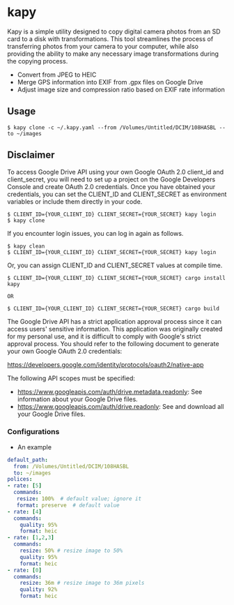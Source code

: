 kapy
====

Kapy is a simple utility designed to copy digital camera photos from an SD card to a disk with transformations.
This tool streamlines the process of transferring photos from your camera to your computer, while also providing the ability to make any necessary image transformations during the copying process.

- Convert from JPEG to HEIC
- Merge GPS information into EXIF from .gpx files on Google Drive
- Adjust image size and compression ratio based on EXIF rate information

## Usage
```shell
$ kapy clone -c ~/.kapy.yaml --from /Volumes/Untitled/DCIM/108HASBL --to ~/images
```

## Disclaimer
To access Google Drive API using your own Google OAuth 2.0 client_id and client_secret, you will need to set up a project on the Google Developers Console and create OAuth 2.0 credentials.
Once you have obtained your credentials, you can set the CLIENT_ID and CLIENT_SECRET as environment variables or include them directly in your code.

```shell
$ CLIENT_ID={YOUR_CLIENT_ID} CLIENT_SECRET={YOUR_SECRET} kapy login
$ kapy clone
```

If you encounter login issues, you can log in again as follows.

```shell
$ kapy clean
$ CLIENT_ID={YOUR_CLIENT_ID} CLIENT_SECRET={YOUR_SECRET} kapy login
```

Or, you can assign CLIENT_ID and CLIENT_SECRET values at compile time.

```shell
$ CLIENT_ID={YOUR_CLIENT_ID} CLIENT_SECRET={YOUR_SECRET} cargo install kapy

OR

$ CLIENT_ID={YOUR_CLIENT_ID} CLIENT_SECRET={YOUR_SECRET} cargo build
```

The Google Drive API has a strict application approval process since it can access users' sensitive information.
This application was originally created for my personal use, and it is difficult to comply with Google's strict approval process.
You should refer to the following document to generate your own Google OAuth 2.0 credentials:

https://developers.google.com/identity/protocols/oauth2/native-app

The following API scopes must be specified:

* https://www.googleapis.com/auth/drive.metadata.readonly: See information about your Google Drive files.
* https://www.googleapis.com/auth/drive.readonly: See and download all your Google Drive files.


### Configurations
* An example
```yaml
default_path:
  from: /Volumes/Untitled/DCIM/108HASBL 
  to: ~/images
polices:
- rate: [5]
  commands:
   resize: 100%  # default value; ignore it
   format: preserve  # default value
- rate: [4]
  commands:
    quality: 95%
    format: heic
- rate: [1,2,3]
  commands:
    resize: 50% # resize image to 50%
    quality: 95%
    format: heic
- rate: [0]
  commands:
    resize: 36m # resize image to 36m pixels
    quality: 92%
    format: heic
```